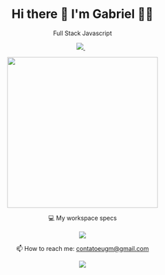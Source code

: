 <h1 align='center'>
  Hi there 👋 I'm Gabriel 👨‍💻
</h1>
<p align='center'>
  Full Stack Javascript 
</p>
<p align='center'>
    <a href="https://www.linkedin.com/in/gabrielmendesof/">
    <img src="https://img.shields.io/badge/linkedin-%230077B5.svg?&style=for-the-badge&logo=linkedin&logoColor=white" />
  </a>&nbsp;&nbsp;
 </p>
 
<p align='center'>
  <a href="#"><img src="https://github-readme-stats.vercel.app/api?username=gabrielm3&show_icons=true&count_private=true&theme=dracula" width="350"></a>
</p>

<p align='center'>
  💻 My workspace specs<br/><br/>
  <img src="https://img.shields.io/badge/ubuntu-%23E4405F.svg?&style=for-the-badge&logo=ubuntu&logoColor=white" />
 </p>
<p align='center'>
  📫 How to reach me: <a href='mailto:contatoeugm@gmail.com'>contatoeugm@gmail.com</a>
</p>
<p align='center'>
  <a href="#"><img src="https://badges.pufler.dev/visits/gabrielm3/gabrielm3"></a> 
</p>



